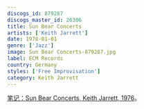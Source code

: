 ```yaml
---
discogs_id: 879287
discogs_master_id: 26306
title: Sun Bear Concerts
artists: ['Keith Jarrett']
date: 1978-01-01
genre: ['Jazz']
image: Sun Bear Concerts-879287.jpg
label: ECM Records
country: Germany
styles: ['Free Improvisation']
category: Keith Jarrett
---
```

[笔记：Sun Bear Concerts, Keith Jarrett, 1976](/note/post/sun-bear-concerts/)。